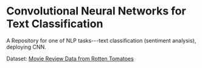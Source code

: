 # Convolutional Neural Networks for Text Classification

A Repository for one of NLP tasks---text classification (sentiment analysis), deploying CNN.

Dataset: [Movie Review Data from Rotten Tomatoes](http://www.cs.cornell.edu/people/pabo/movie-review-data/)
